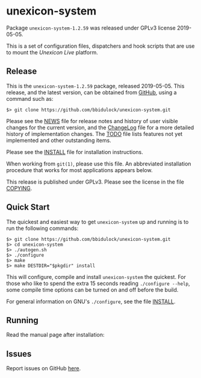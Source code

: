 [unexicon-system -- read me first file.  2019-05-05]: #

unexicon-system
===============

Package `unexicon-system-1.2.59` was released under GPLv3 license 2019-05-05.

This is a set of configuration files, dispatchers and hook scripts that
are use to mount the _Unexicon Live_ platform.


Release
-------

This is the `unexicon-system-1.2.59` package, released 2019-05-05.  This
release, and the latest version, can be obtained from [GitHub][1], using
a command such as:

    $> git clone https://github.com/bbidulock/unexicon-system.git

Please see the [NEWS][3] file for release notes and history of user
visible changes for the current version, and the [ChangeLog][4] file for
a more detailed history of implementation changes.  The [TODO][5] file
lists features not yet implemented and other outstanding items.

Please see the [INSTALL][7] file for installation instructions.

When working from `git(1)`, please use this file.  An abbreviated
installation procedure that works for most applications appears below.

This release is published under GPLv3.  Please see the license in the
file [COPYING][9].


Quick Start
-----------

The quickest and easiest way to get `unexicon-system` up and running is to run
the following commands:

    $> git clone https://github.com/bbidulock/unexicon-system.git
    $> cd unexicon-system
    $> ./autogen.sh
    $> ./configure
    $> make
    $> make DESTDIR="$pkgdir" install

This will configure, compile and install `unexicon-system` the quickest.  For
those who like to spend the extra 15 seconds reading `./configure
--help`, some compile time options can be turned on and off before the
build.

For general information on GNU's `./configure`, see the file
[INSTALL][7].


Running
-------

Read the manual page after installation:


Issues
------

Report issues on GitHub [here][2].



[1]: https://github.com/bbidulock/unexicon-system
[2]: https://github.com/bbidulock/unexicon-system/issues
[3]: https://github.com/bbidulock/unexicon-system/blob/master/NEWS
[4]: https://github.com/bbidulock/unexicon-system/blob/master/ChangeLog
[5]: https://github.com/bbidulock/unexicon-system/blob/master/TODO
[6]: https://github.com/bbidulock/unexicon-system/blob/master/COMPLIANCE
[7]: https://github.com/bbidulock/unexicon-system/blob/master/INSTALL
[8]: https://github.com/bbidulock/unexicon-system/blob/master/LICENSE
[9]: https://github.com/bbidulock/unexicon-system/blob/master/COPYING

[ vim: set ft=markdown sw=4 tw=72 nocin nosi fo+=tcqlorn spell: ]: #
